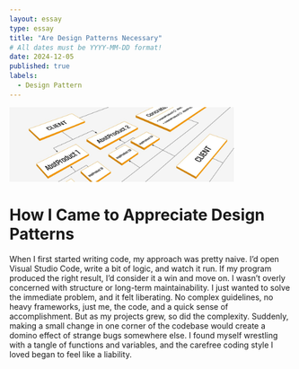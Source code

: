 ```yaml
---
layout: essay
type: essay
title: "Are Design Patterns Necessary"
# All dates must be YYYY-MM-DD format!
date: 2024-12-05
published: true
labels:
  - Design Pattern
---
```


<img width="400px" class="rounded float-start pe-4" src="../img/pattern/design-patterns.jpg">


# How I Came to Appreciate Design Patterns
When I first started writing code, my approach was pretty naive. I’d open Visual Studio Code, write a bit of logic, and watch it run. If my program produced the right result, I’d consider it a win and move on. I wasn’t overly concerned with structure or long-term maintainability. I just wanted to solve the immediate problem, and it felt liberating. No complex guidelines, no heavy frameworks, just me, the code, and a quick sense of accomplishment. But as my projects grew, so did the complexity. Suddenly, making a small change in one corner of the codebase would create a domino effect of strange bugs somewhere else. I found myself wrestling with a tangle of functions and variables, and the carefree coding style I loved began to feel like a liability.